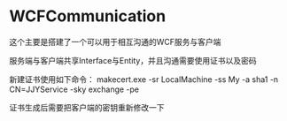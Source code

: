 # WCFCommunication

这个主要是搭建了一个可以用于相互沟通的WCF服务与客户端

服务端与客户端共享Interface与Entity，并且沟通需要使用证书以及密码

新建证书使用如下命令：
makecert.exe -sr LocalMachine -ss My -a sha1 -n CN=JJYService -sky exchange -pe

证书生成后需要把客户端的密钥重新修改一下
